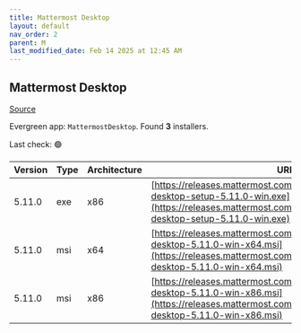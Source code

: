 ```yaml
---
title: Mattermost Desktop
layout: default
nav_order: 2
parent: M
last_modified_date: Feb 14 2025 at 12:45 AM
---
```


## Mattermost Desktop

[Source](https://github.com/mattermost/desktop)

Evergreen app: `MattermostDesktop`. Found **3** installers.

Last check: 🟢

| Version | Type | Architecture | URI                                                                                                                                                                              |
| ------- | ---- | ------------ | -------------------------------------------------------------------------------------------------------------------------------------------------------------------------------- |
| 5.11.0  | exe  | x86          | [https://releases.mattermost.com/desktop/5.11.0/mattermost-desktop-setup-5.11.0-win.exe](https://releases.mattermost.com/desktop/5.11.0/mattermost-desktop-setup-5.11.0-win.exe) |
| 5.11.0  | msi  | x64          | [https://releases.mattermost.com/desktop/5.11.0/mattermost-desktop-5.11.0-win-x64.msi](https://releases.mattermost.com/desktop/5.11.0/mattermost-desktop-5.11.0-win-x64.msi)     |
| 5.11.0  | msi  | x86          | [https://releases.mattermost.com/desktop/5.11.0/mattermost-desktop-5.11.0-win-x86.msi](https://releases.mattermost.com/desktop/5.11.0/mattermost-desktop-5.11.0-win-x86.msi)     |
